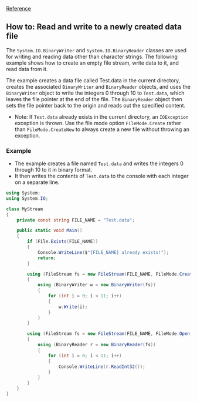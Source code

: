 [Reference](https://docs.microsoft.com/en-us/dotnet/standard/io/how-to-read-and-write-to-a-newly-created-data-file)

## How to: Read and write to a newly created data file

The ```System.IO.BinaryWriter``` and ```System.IO.BinaryReader``` classes are used for writing and reading data other than character strings. The following example shows how to create an empty file stream, write data to it, and read data from it.

The example creates a data file called Test.data in the current directory, creates the associated ```BinaryWriter``` and ```BinaryReader``` objects, and uses the ```BinaryWriter``` object to write the integers 0 through 10 to ```Test.data```, which leaves the file pointer at the end of the file. The ```BinaryReader``` object then sets the file pointer back to the origin and reads out the specified content.

- Note:
If ```Test.data``` already exists in the current directory, an ```IOException``` exception is thrown. Use the file mode option ```FileMode.Create``` rather than ```FileMode.CreateNew``` to always create a new file without throwing an exception.

### Example

- The example creates a file named ```Test.data``` and writes the integers 0 through 10 to it in binary format.
- It then writes the contents of ```Test.data``` to the console with each integer on a separate line.

```c#
using System;
using System.IO;

class MyStream
{
    private const string FILE_NAME = "Test.data";

    public static void Main()
    {
        if (File.Exists(FILE_NAME))
        {
            Console.WriteLine($"{FILE_NAME} already exists!");
            return;
        }

        using (FileStream fs = new FileStream(FILE_NAME, FileMode.CreateNew))
        {
            using (BinaryWriter w = new BinaryWriter(fs))
            {
                for (int i = 0; i < 11; i++)
                {
                    w.Write(i);
                }
            }
        }

        using (FileStream fs = new FileStream(FILE_NAME, FileMode.Open, FileAccess.Read))
        {
            using (BinaryReader r = new BinaryReader(fs))
            {
                for (int i = 0; i < 11; i++)
                {
                    Console.WriteLine(r.ReadInt32());
                }
            }
        }
    }
}
```